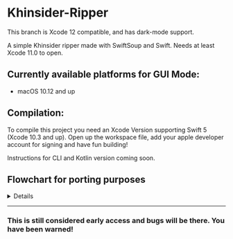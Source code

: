 # Khinsider-Ripper

This branch is Xcode 12 compatible, and has dark-mode support.

A simple Khinsider ripper made with SwiftSoup and Swift. Needs at least Xcode 11.0 to open.

## Currently available platforms for GUI Mode:

- macOS 10.12 and up

## Compilation:

To compile this project you need an Xcode Version supporting Swift 5 (Xcode 10.3 and up). Open up the workspace file, add your apple developer account for signing and have fun building!

Instructions for CLI and Kotlin version coming soon.

## Flowchart for porting purposes
<details>
<img src="https://raw.githubusercontent.com/ptgms/khinsider-ripper/master/githubassets/workings.svg">
</details>

---

### This is still considered early access and bugs will be there. You have been warned!
